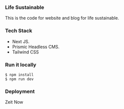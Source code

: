 ### Life Sustainable

This is the code for website and blog for life sustainable.

### Tech Stack

- Next JS.
- Prismic Headless CMS.
- Tailwind CSS

### Run it locally

```
$ npm install
$ npm run dev
```

### Deployment

Zeit Now